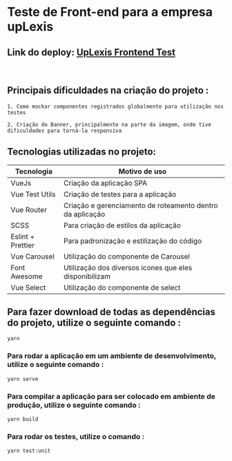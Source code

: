 # Teste de Front-end para a empresa upLexis

## Link do deploy: [UpLexis Frontend Test](https://uplexis-frontend-test.netlify.app/#/)

<br />

## Principais dificuldades na criação do projeto :

```
1. Como mockar componentes registrados globalmente para utilização nos testes

2. Criação do Banner, principalmente na parte da imagem, onde tive dificuldades para torná-la responsiva
```

## Tecnologias utilizadas no projeto: 
| Tecnologia        | Motivo de uso                                             |
| ----------------- | --------------------------------------------------------- |
| VueJs             | Criação da aplicação SPA                                  |
| Vue Test Utils    | Criação de testes para a aplicação                        |
| Vue Router        | Criação e gerenciamento de roteamento dentro da aplicação |
| SCSS              | Para criação de estilos da aplicação                      |
| Eslint + Prettier | Para padronização e estilização do código                 |
| Vue Carousel      | Utilização do componente de Carousel                      |
| Font Awesome      | Utilização dos diversos ícones que eles disponibilizam    |
| Vue Select        | Utilização do componente de select                        |

## Para fazer download de todas as dependências do projeto, utilize o seguinte comando :
```
yarn
```

### Para rodar a aplicação em um ambiente de desenvolvimento, utilize o seguinte comando :
```
yarn serve
```

### Para compilar a aplicação para ser colocado em ambiente de produção, utilize o seguinte comando :
```
yarn build
```

### Para rodar os testes, utilize o comando :
```
yarn test:unit
```
